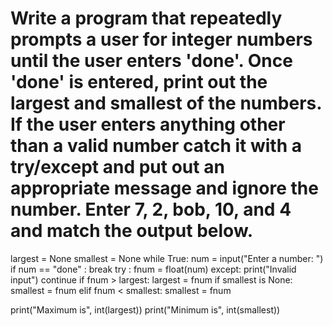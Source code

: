 # Write a program that repeatedly prompts a user for integer numbers until the user enters 'done'. Once 'done' is entered, print out the largest and smallest of the numbers. If the user enters anything other than a valid number catch it with a try/except and put out an appropriate message and ignore the number. Enter 7, 2, bob, 10, and 4 and match the output below.
largest = None
smallest = None
while True:
    num = input("Enter a number: ")
    if num == "done" : break
    try :
     fnum = float(num)
    except:
     print("Invalid input")
     continue
    if fnum > largest: largest = fnum
    if smallest is None: smallest = fnum
    elif fnum < smallest: smallest = fnum


print("Maximum is", int(largest))
print("Minimum is", int(smallest))
